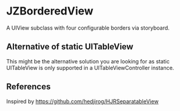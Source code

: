 # JZBorderedView
A UIView subclass with four configurable borders via storyboard.

## Alternative of static UITableView
This might be the alternative solution you are looking for as static UITableView is only supported in a UITableViewController instance.

## References
Inspired by https://github.com/hedjirog/HJRSeparatableView
